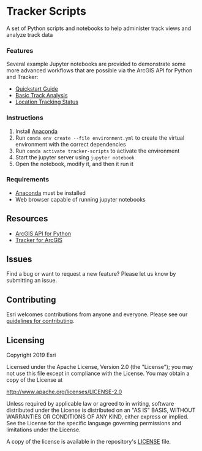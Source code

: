 # Tracker Scripts
A set of Python scripts and notebooks to help administer track views and analyze track data

### Features

Several example Jupyter notebooks are provided to demonstrate some more advanced workflows that are possible via the ArcGIS API for Python and Tracker:
- [Quickstart Guide](notebooks/examples/Quickstart%20Guide.ipynb)
- [Basic Track Analysis](notebooks/examples/Basic%20Track%20Analysis.ipynb)
- [Location Tracking Status](notebooks/examples/Location%20Tracking%20Status.ipynb)

### Instructions

1. Install [Anaconda](https://www.anaconda.com/distribution)
2. Run `conda env create --file environment.yml` to create the virtual environment with the correct dependencies
3. Run `conda activate tracker-scripts` to activate the environment
4. Start the jupyter server using `jupyter notebook`
5. Open the notebook, modify it, and then it run it

### Requirements
- [Anaconda](https://www.anaconda.com/distribution) must be installed
- Web browser capable of running jupyter notebooks

## Resources

 * [ArcGIS API for Python](https://developers.arcgis.com/python)
 * [Tracker for ArcGIS](https://www.esri.com/en-us/arcgis/products/tracker-for-arcgis/overview)

## Issues

Find a bug or want to request a new feature?  Please let us know by submitting an issue.

## Contributing

Esri welcomes contributions from anyone and everyone.
Please see our [guidelines for contributing](https://github.com/esri/contributing).

## Licensing

Copyright 2019 Esri

Licensed under the Apache License, Version 2.0 (the "License");
you may not use this file except in compliance with the License.
You may obtain a copy of the License at

http://www.apache.org/licenses/LICENSE-2.0

Unless required by applicable law or agreed to in writing, software
distributed under the License is distributed on an "AS IS" BASIS,
WITHOUT WARRANTIES OR CONDITIONS OF ANY KIND, either express or implied.
See the License for the specific language governing permissions and
limitations under the License.

A copy of the license is available in the repository's
[LICENSE](License.txt) file.
